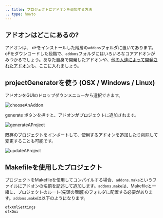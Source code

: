 ```yaml
---
.. title: プロジェクトにアドオンを追加する方法 
.. type: howto
---
```


## アドオンはどこにあるの?

アドオンは、 oFをインストールした階層の```addons```フォルダに置いてあります。oFをダウンロードした段階で、```addons```フォルダにはいろいろなコアアドオンがみつかるでしょう。あなた自身で開発したアドオンや、[他の人達によって開発されたアドオン](http://ofxaddons.com/)も、ここに入れましょう。

## projectGeneratorを使う (OSX / Windows / Linux)

アドオンをGUIのドロップダウンメニューから選択できます。

![chooseAnAddon](chooseAnAddon.png)

generate ボタンを押すと、アドオンがプロジェクトに追加されます。

![generateAProject](generateAProject.png)

既存のプロジェクトをインポートして、使用するアドオンを追加したり削除して変更することも可能です。

![updateAProject](updateAProject.png)

## Makefileを使用したプロジェクト

プロジェクトをMakefileを使用してコンパイルする場合、```addons.make```というファイルにアドオンの名前を記述して追加します。```addons.make```は、Makefileと一緒に、プロジェクトのルート(先頭の階層)のフォルダに配置する必要があります。```addons.make```は以下のようになります。

```
ofxXmlSettings
ofxGui
```



